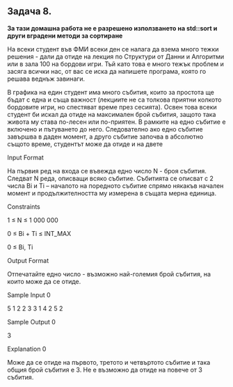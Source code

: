 ## Задача 8.

**За тази домашна работа не е разрешено използването на std::sort и други вградени методи за сортиране**

На всеки студент във ФМИ всеки ден се налага да взема много тежки решения - дали да отиде на лекция по Структури от Данни и Алгоритми или в зала 100 на бордови игри. Тъй като това е много тежък проблем и засяга всички нас, от вас се иска да напишете програма, която го решава веднъж завинаги.

В графика на един студент има много събития, които за простота ще бъдат с една и съща важност (лекциите не са толкова приятни колкото бордовите игри, но спестяват време през сесията). Освен това всеки студент би искал да отиде на максимален брой събития, защото така живота му става по-лесен или по-приятен. В рамките на едно събитие е включено и пътуването до него. Следователно ако едно събитие завършва в даден момент, а друго събитие започва в абсолютно същото време, студентът може да отиде и на двете

Input Format

На първия ред на входа се въвежда едно число N - броя събития. Следват N реда, описващи всяко събитие. Събитията се описват с 2 числа Bi и Тi – началото на поредното събитие спрямо някакъв начален момент и продължителността му измерена в същата мерна единица.

Constraints

1 ≤ N ≤ 1 000 000

0 ≤ Bi + Ti ≤ INT_MAX

0 ≤ Bi, Ti

Output Format

Отпечатайте едно число - възможно най-големия брой събития, на които може да се отиде.

Sample Input 0

5
1 2
2 3
3 1
4 2
5 2

Sample Output 0

3

Explanation 0

Може да се отиде на първото, третото и четвъртото събитие и така общия брой събития е 3. Не е възможно да отиде на повече от 3 събития.
